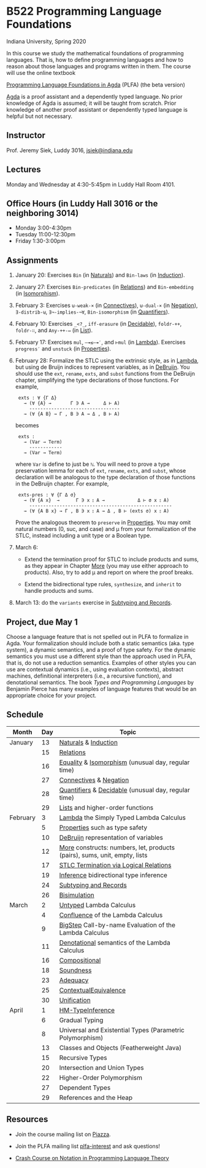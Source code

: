# B522 Programming Language Foundations

Indiana University, Spring 2020

In this course we study the mathematical foundations of programming
languages. That is, how to define programming languages and how to
reason about those languages and programs written in them.  The course
will use the online textbook

[Programming Language Foundations in Agda](https://plfa.github.io/beta/)
(PLFA) (the beta version)

[Agda](https://agda.readthedocs.io/en/v2.6.0.1/index.html) is a proof
assistant and a dependently typed language.  No prior knowledge of
Agda is assumed; it will be taught from scratch.  Prior knowledge of
another proof assistant or dependently typed language is helpful but
not necessary.


## Instructor

Prof. Jeremy Siek, Luddy 3016, [jsiek@indiana.edu](mailto:jsiek@indiana.edu)


## Lectures

Monday and Wednesday at 4:30-5:45pm in Luddy Hall Room 4101.


## Office Hours (in Luddy Hall 3016 or the neighboring 3014)

* Monday 3:00-4:30pm
* Tuesday 11:00-12:30pm
* Friday 1:30-3:00pm


## Assignments

1. January 20: Exercises `Bin` (in [Naturals](https://plfa.github.io/Naturals/)) and
  `Bin-laws` (in [Induction](https://plfa.github.io/Induction/)).
  
2. January 27: Exercises `Bin-predicates` (in [Relations](https://plfa.github.io/Relations/)) and
  `Bin-embedding` (in [Isomorphism](https://plfa.github.io/Isomorphism/)).

3. February 3: Exercises
   `⊎-weak-×` (in [Connectives](https://plfa.github.io/Connectives/)), 
   `⊎-dual-×` (in [Negation](https://plfa.github.io/Negation/)),
   `∃-distrib-⊎`,
   `∃¬-implies-¬∀`,
   `Bin-isomorphism` (in [Quantifiers](https://plfa.github.io/Quantifiers/)).

4. February 10: Exercises 
   `_<?_`, 
   `iff-erasure` (in [Decidable](https://plfa.github.io/Decidable/)),
   `foldr-++`,
   `foldr-∷`, and
   `Any-++-⇔` (in [List](https://plfa.github.io/List/)).

5. February 17: Exercises
   `mul`,
   `—↠≲—↠′`, and
   `⊢mul`
   (in [Lambda](https://plfa.github.io/Lambda/)).
   Exercises
   `progress′` and
   `unstuck`
   (in [Properties](https://plfa.github.io/Properties/)).

6. February 28: Formalize the STLC using the extrinsic
   style, as in [Lambda](https://plfa.github.io/Lambda/),
   but using de Bruijn indices to represent variables,
   as in [DeBruijn](https://plfa.github.io/DeBruijn/).
   You should use the `ext`, `rename`, `exts`, and `subst`
   functions from the DeBruijn chapter, simplifying the
   type declarations of those functions. For example,

        exts : ∀ {Γ Δ}
          → (∀ {A} →       Γ ∋ A →     Δ ⊢ A)
            ---------------------------------
          → (∀ {A B} → Γ , B ∋ A → Δ , B ⊢ A)

   becomes

        exts : 
          → (Var → Term)
            ------------
          → (Var → Term)
        
   where  `Var` is define to just be `ℕ`.
   You will need to prove a type preservation lemma for
   each of `ext`, `rename`, `exts`, and `subst`,
   whose declaration will be analogous to the type 
   declaration of those functions in the DeBruijn chapter.
   For example,
   
        exts-pres : ∀ {Γ Δ σ}
          → (∀ {A x}  →      Γ ∋ x ⦂ A →            Δ ⊢ σ x ⦂ A)
            ----------------------------------------------------
          → (∀ {A B x} → Γ , B ∋ x ⦂ A → Δ , B ⊢ (exts σ) x ⦂ A)

   Prove the analogous theorem to `preserve`
   in [Properties](https://plfa.github.io/Properties/).
   You may omit natural numbers (0, suc, and case) and μ
   from your formalization of the STLC, instead
   including a unit type or a Boolean type.

7. March 6:

    * Extend the termination proof for STLC
      to include products and sums, as they appear
      in Chapter [More](https://plfa.github.io/More/)
      (you may use either approach to products).
      Also, try to add μ and report on where the proof breaks.

    * Extend the bidirectional type rules, `synthesize`, and `inherit`
      to handle products and sums.

8. March 13: do the `variants` exercise in
   [Subtyping and Records](./lecture-notes-Subtyping.lagda.md).

## Project, due May 1

Choose a language feature that is not spelled out in PLFA to formalize
in Agda. Your formalization should include both a static semantics
(aka. type system), a dynamic semantics, and a proof of type
safety. For the dynamic semantics you must use a different style than
the approach used in PLFA, that is, do not use a reduction
semantics. Examples of other styles you can use are contextual
dynamics (i.e., using evaluation contexts), abstract machines,
definitional interpreters (i.e., a recursive function), and
denotational semantics. The book _Types and Programming Languages_ by
Benjamin Pierce has many examples of language features that would be
an appropriate choice for your project.


## Schedule

| Month    | Day | Topic    |
| -------- | --- | -------- |
| January  | 13  | [Naturals](https://plfa.github.io/Naturals/) & [Induction](https://plfa.github.io/Induction/) |
|          | 15  | [Relations](https://plfa.github.io/Relations/) |
|          | 16  | [Equality](https://plfa.github.io/Equality/) & [Isomorphism](https://plfa.github.io/Isomorphism/) (unusual day, regular time) |
| 		   | 27  | [Connectives](https://plfa.github.io/Connectives/) & [Negation](https://plfa.github.io/Negation/) |
|		   | 28  | [Quantifiers](https://plfa.github.io/Quantifiers/) & [Decidable](https://plfa.github.io/Decidable/) (unusual day, regular time) |
|		   | 29  | [Lists](https://plfa.github.io/Lists/) and higher-order functions |
| February | 3   | [Lambda](https://plfa.github.io/Lambda/) the Simply Typed Lambda Calculus |
|          | 5   | [Properties](https://plfa.github.io/Properties/) such as type safety |
|          | 10  | [DeBruijn](https://plfa.github.io/DeBruijn/) representation of variables |
|          | 12  | [More](https://plfa.github.io/More/) constructs: numbers, let, products (pairs), sums, unit, empty, lists |
|          | 17  | [STLC Termination via Logical Relations](./STLC-Termination.lagda.md) |
|          | 19  | [Inference](https://plfa.github.io/Inference/) bidirectional type inference |
|          | 24  | [Subtyping and Records](./lecture-notes-Subtyping.lagda.md) |
|          | 26  | [Bisimulation](https://plfa.github.io/Bisimulation/) |
| March    | 2  | [Untyped](https://plfa.github.io/Untyped/) Lambda Calculus |
|          | 4  | [Confluence](https://plfa.github.io/Confluence/) of the Lambda Calculus |
|          | 9  | [BigStep](https://plfa.github.io/BigStep/) Call-by-name Evaluation of the Lambda Calculus |
|          | 11   | [Denotational](https://plfa.github.io/Denotational/) semantics of the Lambda Calculus |
|          | 16   | [Compositional](https://plfa.github.io/Compositional/) |
|          | 18   | [Soundness](https://plfa.github.io/Soundness/) |
|          | 23  | [Adequacy](https://plfa.github.io/Adequacy/) |
|          | 25  | [ContextualEquivalence](https://plfa.github.io/ContextualEquivalence/) |
|          | 30  | [Unification](https://plfa.github.io/Unification) |
| April    | 1  | [HM-TypeInference](https://plfa.github.io/HM-TypeInference) |
|          | 6   | Gradual Typing |
|          | 8   | Universal and Existential Types (Parametric Polymorphism) |
|          | 13   | Classes and Objects (Featherweight Java) |
|          | 15  | Recursive Types |
|          | 20  | Intersection and Union Types |
|          | 22  | Higher-Order Polymorphism |
|          | 27  | Dependent Types |
|          | 29  | References and the Heap |

## Resources

* Join the course mailing list on [Piazza](https://piazza.com/iu/spring2020/b522/home).

* Join the PLFA mailing list [plfa-interest](http://lists.inf.ed.ac.uk/mailman/listinfo/plfa-interest)
  and ask questions!

* [Crash Course on Notation in Programming Language Theory](http://siek.blogspot.com/2012/07/crash-course-on-notation-in-programming.html)


